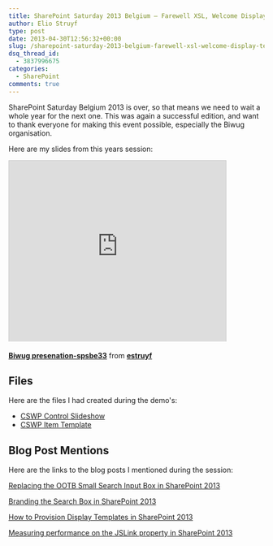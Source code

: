 ```yaml
---
title: SharePoint Saturday 2013 Belgium – Farewell XSL, Welcome Display Templates
author: Elio Struyf
type: post
date: 2013-04-30T12:56:32+00:00
slug: /sharepoint-saturday-2013-belgium-farewell-xsl-welcome-display-templates/
dsq_thread_id:
  - 3837996675
categories:
  - SharePoint
comments: true
---
```


SharePoint Saturday Belgium 2013 is over, so that means we need to wait a whole year for the next one. This was again a successful edition, and want to thank everyone for making this event possible, especially the Biwug organisation.

Here are my slides from this years session:

<iframe width="427" height="356" style="border: 1px solid #CCC; border-width: 1px 1px 0; margin-bottom: 5px;" src="http://www.slideshare.net/slideshow/embed_code/20175335" marginwidth="0" marginheight="0" allowfullscreen="" webkitallowfullscreen="" mozallowfullscreen="" frameborder="0" scrolling="no"></iframe>

**[Biwug presenation-spsbe33](http://www.slideshare.net/estruyf/biwug-presenationspsbe33 "Biwug presenation-spsbe33")** from **[estruyf](http://www.slideshare.net/estruyf)**

## Files

Here are the files I had created during the demo's:

- [CSWP Control Slideshow](uploads/2013/04/Control_SPSBE.html)
- [CSWP Item Template](uploads/2013/04/Item_SPSBE.html "CSWP Item Template")

## Blog Post Mentions

Here are the links to the blog posts I mentioned during the session:

[Replacing the OOTB Small Search Input Box in SharePoint 2013](https://www.eliostruyf.com/replacing-the-ootb-small-search-input-box-for-sharepoint-2013/ "Replacing the OOTB Small Search Input Box in SharePoint 2013")

[Branding the Search Box in SharePoint 2013](https://www.eliostruyf.com/branding-the-search-box-in-sharepoint-2013/ "Branding the Search Box in SharePoint 2013")

[How to Provision Display Templates in SharePoint 2013](https://www.eliostruyf.com/how-to-provision-display-templates-in-sharepoint-2013/ "How to Provision Display Templates in SharePoint 2013")

[Measuring performance on the JSLink property in SharePoint 2013](http://zimmergren.net/technical/sp-2013-measuring-performance-on-the-jslink-property-in-sharepoint-2013 "Measuring performance on the JSLink property in SharePoint 2013")
